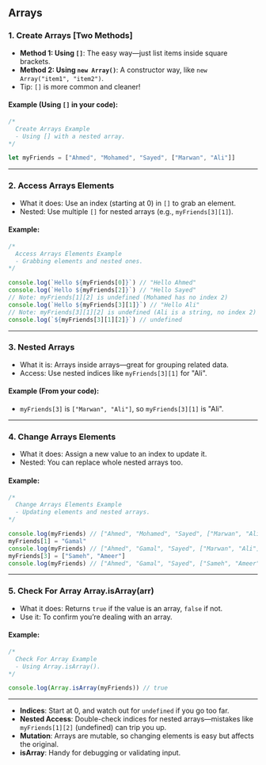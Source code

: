 
## Arrays

### 1. Create Arrays [Two Methods]
- **Method 1: Using `[]`**: The easy way—just list items inside square brackets.
- **Method 2: Using `new Array()`**: A constructor way, like `new Array("item1", "item2")`.
- Tip: `[]` is more common and cleaner!

#### Example (Using `[]` in your code):
```javascript
/*
  Create Arrays Example
  - Using [] with a nested array.
*/

let myFriends = ["Ahmed", "Mohamed", "Sayed", ["Marwan", "Ali"]]
```

---

### 2. Access Arrays Elements
- What it does: Use an index (starting at 0) in `[]` to grab an element.
- Nested: Use multiple `[]` for nested arrays (e.g., `myFriends[3][1]`).

#### Example:
```javascript
/*
  Access Arrays Elements Example
  - Grabbing elements and nested ones.
*/

console.log(`Hello ${myFriends[0]}`) // "Hello Ahmed"
console.log(`Hello ${myFriends[2]}`) // "Hello Sayed"
// Note: myFriends[1][2] is undefined (Mohamed has no index 2)
console.log(`Hello ${myFriends[3][1]}`) // "Hello Ali"
// Note: myFriends[3][1][2] is undefined (Ali is a string, no index 2)
console.log(`${myFriends[3][1][2]}`) // undefined
```

---

### 3. Nested Arrays
- What it is: Arrays inside arrays—great for grouping related data.
- Access: Use nested indices like `myFriends[3][1]` for "Ali".

#### Example (From your code):
- `myFriends[3]` is `["Marwan", "Ali"]`, so `myFriends[3][1]` is "Ali".

---

### 4. Change Arrays Elements
- What it does: Assign a new value to an index to update it.
- Nested: You can replace whole nested arrays too.

#### Example:
```javascript
/*
  Change Arrays Elements Example
  - Updating elements and nested arrays.
*/

console.log(myFriends) // ["Ahmed", "Mohamed", "Sayed", ["Marwan", "Ali"]]
myFriends[1] = "Gamal"
console.log(myFriends) // ["Ahmed", "Gamal", "Sayed", ["Marwan", "Ali"]]
myFriends[3] = ["Sameh", "Ameer"]
console.log(myFriends) // ["Ahmed", "Gamal", "Sayed", ["Sameh", "Ameer"]]
```

---

### 5. Check For Array Array.isArray(arr)
- What it does: Returns `true` if the value is an array, `false` if not.
- Use it: To confirm you’re dealing with an array.

#### Example:
```javascript
/*
  Check For Array Example
  - Using Array.isArray().
*/

console.log(Array.isArray(myFriends)) // true
```

---


- **Indices**: Start at 0, and watch out for `undefined` if you go too far.
- **Nested Access**: Double-check indices for nested arrays—mistakes like `myFriends[1][2]` (undefined) can trip you up.
- **Mutation**: Arrays are mutable, so changing elements is easy but affects the original.
- **isArray**: Handy for debugging or validating input.

